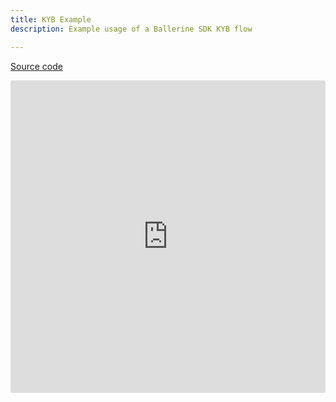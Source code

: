 ```yaml
---
title: KYB Example
description: Example usage of a Ballerine SDK KYB flow

---
```


[Source code](https://github.com/ballerine-io/ballerine/tree/main/sdks/web-ui-sdk)

<iframe src="https://codesandbox.io/embed/vigorous-cloud-x1ob5r?fontsize=14&hidenavigation=1&theme=dark"
     style="width:100%; height:500px; border:0; border-radius: 4px; overflow:hidden;"
     title="vigorous-cloud-x1ob5r"
     allow="accelerometer; ambient-light-sensor; camera; encrypted-media; geolocation; gyroscope; hid; microphone; midi; payment; usb; vr; xr-spatial-tracking"
     sandbox="allow-forms allow-modals allow-popups allow-presentation allow-same-origin allow-scripts"
   ></iframe>
